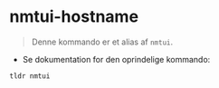 # nmtui-hostname

> Denne kommando er et alias af `nmtui`.

- Se dokumentation for den oprindelige kommando:

`tldr nmtui`
